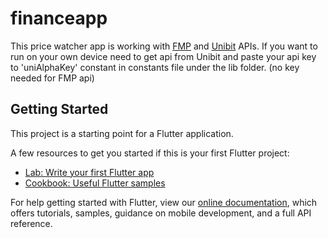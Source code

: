 # financeapp

  This price watcher app is working with [FMP](https://financialmodelingprep.com/developer/docs/) and [Unibit](https://unibit.ai/insight/news) APIs. If you want to run on your own device need to get api from Unibit and paste your api key to 'uniAlphaKey' constant in constants file under the lib folder. (no key needed for FMP api)
  
  


## Getting Started

This project is a starting point for a Flutter application.

A few resources to get you started if this is your first Flutter project:

- [Lab: Write your first Flutter app](https://flutter.dev/docs/get-started/codelab)
- [Cookbook: Useful Flutter samples](https://flutter.dev/docs/cookbook)

For help getting started with Flutter, view our
[online documentation](https://flutter.dev/docs), which offers tutorials,
samples, guidance on mobile development, and a full API reference.
